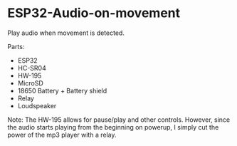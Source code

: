 # ESP32-Audio-on-movement

Play audio when movement is detected.

Parts:
- ESP32
- HC-SR04
- HW-195
- MicroSD
- 18650 Battery +  Battery shield
- Relay
- Loudspeaker

Note:
The HW-195 allows for pause/play and other controls. However, since the audio starts playing from the beginning on powerup, I simply cut the power of the mp3 player with a relay. 